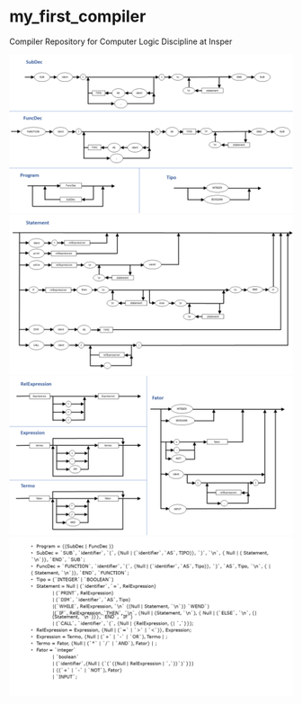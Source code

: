 # my_first_compiler
Compiler Repository for Computer Logic Discipline at Insper

![alt text](https://github.com/SabrinaSimao/my_first_compiler/blob/master/imgs/Slide1.PNG)
![alt text](https://github.com/SabrinaSimao/my_first_compiler/blob/master/imgs/Slide2.PNG)
![alt text](https://github.com/SabrinaSimao/my_first_compiler/blob/master/imgs/Slide3.PNG)
![alt text](https://github.com/SabrinaSimao/my_first_compiler/blob/master/imgs/Slide4.PNG)
